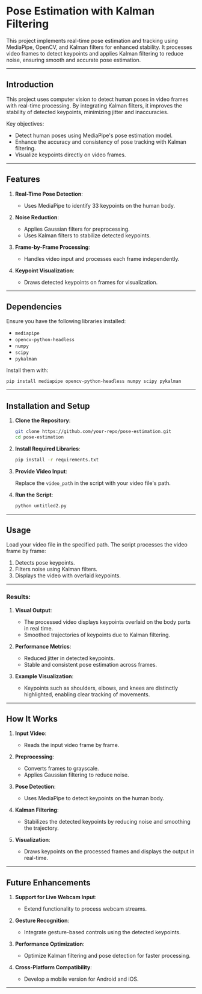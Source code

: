 # Pose Estimation with Kalman Filtering

This project implements real-time pose estimation and tracking using MediaPipe, OpenCV, and Kalman filters for enhanced stability. It processes video frames to detect keypoints and applies Kalman filtering to reduce noise, ensuring smooth and accurate pose estimation.

---

## Introduction

This project uses computer vision to detect human poses in video frames with real-time processing. By integrating Kalman filters, it improves the stability of detected keypoints, minimizing jitter and inaccuracies.

Key objectives:
- Detect human poses using MediaPipe's pose estimation model.
- Enhance the accuracy and consistency of pose tracking with Kalman filtering.
- Visualize keypoints directly on video frames.

---

## Features

1. **Real-Time Pose Detection**:
   - Uses MediaPipe to identify 33 keypoints on the human body.

2. **Noise Reduction**:
   - Applies Gaussian filters for preprocessing.
   - Uses Kalman filters to stabilize detected keypoints.

3. **Frame-by-Frame Processing**:
   - Handles video input and processes each frame independently.

4. **Keypoint Visualization**:
   - Draws detected keypoints on frames for visualization.

---

## Dependencies

Ensure you have the following libraries installed:

- `mediapipe`
- `opencv-python-headless`
- `numpy`
- `scipy`
- `pykalman`

Install them with:

```bash
pip install mediapipe opencv-python-headless numpy scipy pykalman
```

---

## Installation and Setup

1. **Clone the Repository**:

   ```bash
   git clone https://github.com/your-repo/pose-estimation.git
   cd pose-estimation
   ```

2. **Install Required Libraries**:

   ```bash
   pip install -r requirements.txt
   ```

3. **Provide Video Input**:

   Replace the `video_path` in the script with your video file's path.

4. **Run the Script**:

   ```bash
   python untitled2.py
   ```

---

## Usage

Load your video file in the specified path. The script processes the video frame by frame:

1. Detects pose keypoints.
2. Filters noise using Kalman filters.
3. Displays the video with overlaid keypoints.


---


### Results:
1. **Visual Output**:
   - The processed video displays keypoints overlaid on the body parts in real time.
   - Smoothed trajectories of keypoints due to Kalman filtering.

2. **Performance Metrics**:
   - Reduced jitter in detected keypoints.
   - Stable and consistent pose estimation across frames.

3. **Example Visualization**:
   - Keypoints such as shoulders, elbows, and knees are distinctly highlighted, enabling clear tracking of movements.

---

## How It Works

1. **Input Video**:
   - Reads the input video frame by frame.

2. **Preprocessing**:
   - Converts frames to grayscale.
   - Applies Gaussian filtering to reduce noise.

3. **Pose Detection**:
   - Uses MediaPipe to detect keypoints on the human body.

4. **Kalman Filtering**:
   - Stabilizes the detected keypoints by reducing noise and smoothing the trajectory.

5. **Visualization**:
   - Draws keypoints on the processed frames and displays the output in real-time.

---

## Future Enhancements

1. **Support for Live Webcam Input**:
   - Extend functionality to process webcam streams.

2. **Gesture Recognition**:
   - Integrate gesture-based controls using the detected keypoints.

3. **Performance Optimization**:
   - Optimize Kalman filtering and pose detection for faster processing.

4. **Cross-Platform Compatibility**:
   - Develop a mobile version for Android and iOS.

---



